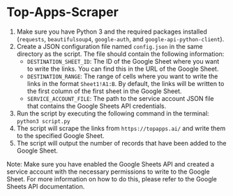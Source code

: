 # Top-Apps-Scraper

1. Make sure you have Python 3 and the required packages installed (`requests`, `beautifulsoup4`, `google-auth`, and `google-api-python-client`).
2. Create a JSON configuration file named `config.json` in the same directory as the script. The file should contain the following information:
   - `DESTINATION_SHEET_ID`: The ID of the Google Sheet where you want to write the links. You can find this in the URL of the Google Sheet.
   - `DESTINATION_RANGE`: The range of cells where you want to write the links in the format `Sheet1!A1:B`. By default, the links will be written to the first column of the first sheet in the Google Sheet.
   - `SERVICE_ACCOUNT_FILE`: The path to the service account JSON file that contains the Google Sheets API credentials.
3. Run the script by executing the following command in the terminal: `python3 script.py`
4. The script will scrape the links from `https://topapps.ai/` and write them to the specified Google Sheet.
5. The script will output the number of records that have been added to the Google Sheet.

Note: Make sure you have enabled the Google Sheets API and created a service account with the necessary permissions to write to the Google Sheet. For more information on how to do this, please refer to the Google Sheets API documentation.
